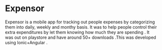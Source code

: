 # Expensor
Expensor is a mobile app for tracking out people expenses by categorizing them into daily, weekly and monthy basis. It was to help people control their extra expenditures by let them knowing how much they are spending . It was out on playstore and have around 50+ downloads .This was developed using Ionic+Angular .
